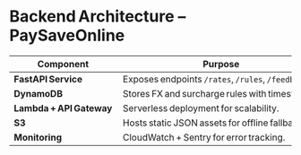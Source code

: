 # Backend Architecture – PaySaveOnline

| Component | Purpose |
|------------|----------|
| **FastAPI Service** | Exposes endpoints `/rates`, `/rules`, `/feedback`. |
| **DynamoDB** | Stores FX and surcharge rules with timestamps. |
| **Lambda + API Gateway** | Serverless deployment for scalability. |
| **S3** | Hosts static JSON assets for offline fallback. |
| **Monitoring** | CloudWatch + Sentry for error tracking. |